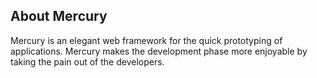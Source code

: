 ## About Mercury

Mercury is an elegant web framework for the quick prototyping of applications. Mercury makes the development phase more
enjoyable by taking the pain out of the developers.
